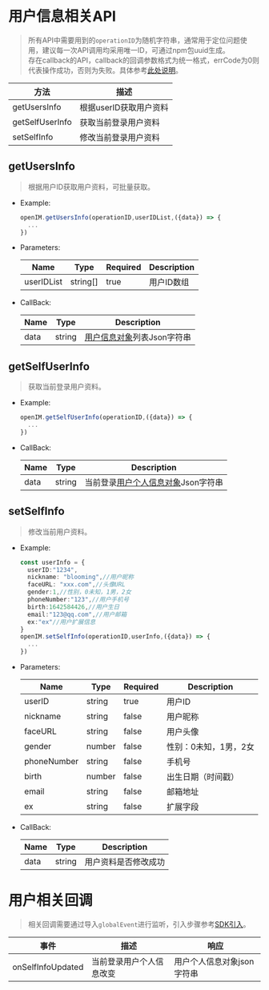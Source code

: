 # 用户信息相关API

> 所有API中需要用到的`operationID`为随机字符串，通常用于定位问题使用，建议每一次API调用均采用唯一ID，可通过npm包uuid生成。<br/>存在callback的API，callback的回调参数格式为统一格式，errCode为0则代表操作成功，否则为失败。具体参考[此处说明]()。

| 方法            | 描述                   |
| --------------- | ---------------------- |
| getUsersInfo    | 根据userID获取用户资料 |
| getSelfUserInfo | 获取当前登录用户资料   |
| setSelfInfo     | 修改当前登录用户资料   |



## getUsersInfo

> 根据用户ID获取用户资料，可批量获取。

- Example:

  ```js
  openIM.getUsersInfo(operationID,userIDList,({data}) => {
  	...
  })
  ```

- Parameters:

  | Name       | Type     | Required | Description |
  | ---------- | -------- | -------- | ----------- |
  | userIDList | string[] | true     | 用户ID数组  |


- CallBack:

  | Name | Type   | Description                    |
  | ---- | ------ | ------------------------------ |
  | data | string | [用户信息对象]()列表Json字符串 |


## getSelfUserInfo

> 获取当前登录用户资料。

- Example:

  ```typescript
  openIM.getSelfUserInfo(operationID,({data}) => {
  	...
  })
  ```
  
- CallBack:

  | Name | Type   | Description                            |
  | ---- | ------ | -------------------------------------- |
  | data | string | 当前登录[用户个人信息对象]()Json字符串 |



## setSelfInfo

> 修改当前用户资料。

- Example:

  ```typescript
  const userInfo = {
    userID:"1234",
    nickname: "blooming",//用户昵称
    faceURL: "xxx.com",//头像URL
    gender:1,//性别，0未知，1男，2女
    phoneNumber:"123",//用户手机号
    birth:1642584426,//用户生日
    email:"123@qq.com",//用户邮箱
    ex:"ex"//用户扩展信息
  }
  openIM.setSelfInfo(operationID,userInfo,({data}) => {
  	...
  })
  ```
  
- Parameters:

  | Name        | Type   | Required | Description           |
  | ----------- | ------ | -------- | --------------------- |
  | userID      | string | true     | 用户ID                |
  | nickname    | string | false    | 用户昵称              |
  | faceURL     | string | false    | 用户头像              |
  | gender      | number | false    | 性别：0未知，1男，2女 |
  | phoneNumber | string | false    | 手机号                |
  | birth       | number | false    | 出生日期（时间戳）    |
  | email       | string | false    | 邮箱地址              |
  | ex          | string | false    | 扩展字段              |

- CallBack:

  | Name | Type   | Description          |
  | ---- | ------ | -------------------- |
  | data | string | 用户资料是否修改成功 |



# 用户相关回调

> 相关回调需要通过导入`globalEvent`进行监听，引入步骤参考[SDK引入]()。

| 事件              | 描述                     | 响应                       |
| ----------------- | ------------------------ | -------------------------- |
| onSelfInfoUpdated | 当前登录用户个人信息改变 | 用户个人信息对象json字符串 |

